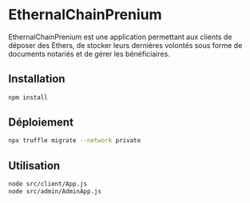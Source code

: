 # EthernalChainPrenium

EthernalChainPrenium est une application permettant aux clients de déposer des Ethers, de stocker leurs dernières volontés sous forme de documents notariés et de gérer les bénéficiaires.

## Installation

```bash
npm install
```

## Déploiement

```bash
npx truffle migrate --network private
```

## Utilisation

```bash
node src/client/App.js
node src/admin/AdminApp.js
```